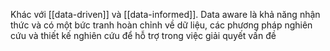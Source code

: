 Khác với [[data-driven]] và [[data-informed]]. Data aware là khả năng nhận thức và có một bức tranh hoàn chỉnh về dữ liệu, các phương pháp nghiên cứu và thiết kế nghiên cứu để hỗ trợ trong việc giải quyết vấn đề